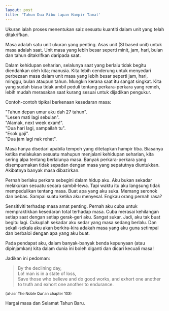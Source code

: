 ```yaml
---
layout: post
title: 'Tahun Dua Ribu Lapan Hampir Tamat'
---
```


Ukuran ialah proses menentukan saiz sesuatu kuantiti dalam unit yang telah ditakrifkan.

Masa adalah satu unit ukuran yang penting. Asas unit (SI based unit) untuk masa adalah saat. Unit masa yang lebih besar seperti minit, jam, hari, bulan dan tahun ditakrifkan daripada saat.

Dalam kehidupan seharian, selalunya saat yang berlalu tidak begitu diendahkan oleh kita; manusia. Kita lebih cenderung untuk menyedari perbezaan masa dalam unit masa yang lebih besar seperti jam, hari, minggu, bulan ataupun tahun. Mungkin kerana saat itu sangat singkat. Kita yang sudah biasa tidak ambil peduli tentang perkara-perkara yang remeh, lebih mudah merasakan saat kurang sesuai untuk dijadikan pengukur.

Contoh-contoh tipikal berkenaan kesedaran masa:

"Tahun depan umur aku dah 27 tahun".  
"Lesen mati lagi sebulan".  
"Alamak, next week exam!".  
"Dua hari lagi, sampailah tu".  
"Esok gaji".  
"Dua jam lagi nak rehat".  

Masa hanya disedari apabila tempoh yang ditetapkan hampir tiba. Biasanya ketika melakukan sesuatu mahupun menjalani kehidupan seharian, kita sering alpa tentang berlalunya masa. Banyak perkara-perkara yang disempurnakan tidak sepadan dengan masa yang sepatutnya diuntukkan. Akibatnya banyak masa dibazirkan.

Pernah berlaku perkara sebegini dalam hidup aku. Aku bukan sekadar melakukan sesuatu secara sambil-lewa. Tapi waktu itu aku langsung tidak mempedulikan tentang masa. Buat apa yang aku suka. Memang seronok dan bebas. Sampai suatu ketika aku menyesal. Engkau orang pernah rasa?

Sensitiviti terhadap masa amat penting. Pernah aku cuba untuk mempraktikkan kesedaran total terhadap masa. Cuba merasai kehilangan setiap saat dengan setiap gerak-geri aku. Sangat sukar. Jadi, aku tak buat begitu lagi. Cukuplah sekadar aku sedar yang masa sedang berlalu. Dan sekali-sekala aku akan berkira-kira adakah masa yang aku guna setimpal dan berbaloi dengan apa yang aku buat.

Pada pendapat aku, dalam banyak-banyak benda kepunyaan (atau dipinjamkan) kita dalam dunia ini boleh diganti dan dicari kecuali masa!

Jadikan ini pedoman:

> By the declining day,  
> Lo! man is in a state of loss,  
> Save those who believe and do good works, and exhort one another to truth and exhort one another to endurance.  

<small>(al-asr The Noble Qur'an chapter 103)</small>

Hargai masa dan Selamat Tahun Baru.
